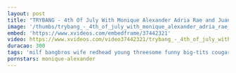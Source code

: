 ```yaml
---
layout: post
title: "TRYBANG - 4th Of July With Monique Alexander Adria Rae and Juan El Caballo Loco"
image: '/thumbs/trybang_-_4th_of_july_with_monique_alexander_adria_rae_and_juan_el_caballo_loco.jpg'
embed: 'https://www.xvideos.com/embedframe/37442321'
video: https://www.xvideos.com/video37442321/trybang_-_4th_of_july_with_monique_alexander_adria_rae_and_juan_el_caballo_loco
duracao: 300
tags: 'milf bangbros wife redhead young threesome funny big-tits cougar big-cock big-dick bbq step-mom monique-alexander bang-bros stepmom-videos adria-rae juan-el-caballo-loco mom-is-horny mih16544'
pornstars: monique-alexander
---
```

